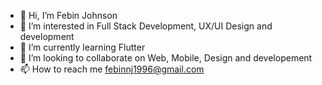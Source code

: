 - 👋 Hi, I’m Febin Johnson
- 👀 I’m interested in Full Stack Development, UX/UI Design and development
- 🌱 I’m currently learning Flutter
- 💞️ I’m looking to collaborate on Web, Mobile, Design and developement
- 📫 How to reach me febinnj1996@gmail.com

<!---
Febinjohnson96/Febinjohnson96 is a ✨ special ✨ repository because its `README.md` (this file) appears on your GitHub profile.
You can click the Preview link to take a look at your changes.
--->
